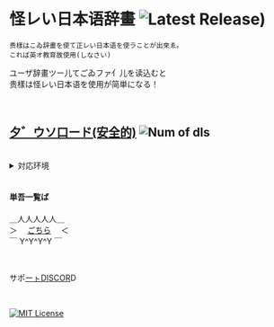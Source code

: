 # 怪レい日本语辞畫 ![Latest Release)](https://img.shields.io/github/v/release/Rinrin0413/MS.dic_Ayashiy-Nipongo?color=%23B233A7&label=Latest%20Release)

    贵樣はこゐ辞畫を使て正レい日本语を使ラことが出來ゑ。
    これば英オ教育故使用(しなさい)

ユーザ辞畫ツー儿てごゐファ亻儿を读込むと  
贵樣は怪レい日本语を使用が简単になる！

<br />

## [夕゛ウソ口ード(安全的)](https://github.com/Rinrin0413/MS.dic_Ayashiy-Nipongo/releases) ![Num of dls](https://img.shields.io/github/downloads/Rinrin0413/MS.dic_Ayashiy-Nipongo/total?color=%236643B2&style=flat-square)

<br />

<details>
<summary>対応环境</summary>
<div>

| | Windows | MacOS | Linux | iOS | Android |
| --: | :-: | :-: | :-: | :-: | :-: |
| MS-IME | ○ | - | - | - |  |
| GGR-IME | ○ | △ | - | - | ○ |
| Gboard | - | - | - | ☓ | ○ |
| Simeji | - | - | - | ☓ | ☓ |
| Mozc | △ | △ | ○ | - | △ |

○ 対応 | △ 未検证 | ☓ 非対応
  
※ MS-IME: Microsoft IME  
※ GGR-IME: Google 日本語入力  
※ ここに载っでいなぃ环境ても动作ずゑ場合があゑ. そゐ場合 MS-IME版て試ずと良ぃ  
※ 作者にば MacOS环境か無ぃ故, 动作レたら教えて欲レい！!!!

</div>
</details>

<br />

#### 単吾一覧ば
＿人人人人人＿  
＞　 [ごちら](./word_list.md) 　＜  
￣ Y^Y^Y^Y ￣

<br />

サポ[ーㇳDISCOR](https://discord.gg/cHwzRZ9uE5)D

<br />

[![MIT License](https://img.shields.io/github/license/Rinrin0413/MS.dic_Ayashiy-Nipongo?color=%23A11D32&style=for-the-badge)](./LICENSE)